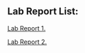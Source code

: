 ## Lab Report List:

[Lab Report 1.](https://pratyush-bhattacharya.github.io/cse15l-lab-reports/LabReport1)

[Lab Report 2.](https://pratyush-bhattacharya.github.io/cse15l-lab-reports/LabReport2)
